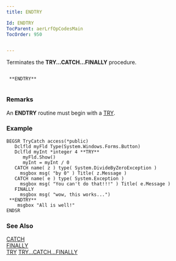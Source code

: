 ```yaml
---
title: ENDTRY

Id: ENDTRY
TocParent: aerLrfOpCodesMain
TocOrder: 950


---
```


Terminates the **TRY...CATCH...FINALLY** procedure.

```

 **ENDTRY** 
        
```

### Remarks
An **ENDTRY** routine must begin with a [TRY](TRY.html).

### Example

```
BEGSR TryCatch access(*public)
   Dclfld myFld Type(System.Windows.Forms.Button) 
   Dclfld myInt *integer 4 **TRY**  
      myFld.Show() 
      myInt = myInt / 0  
   CATCH name( z ) type( System.DivideByZeroException ) 
     msgbox msg( "by 0" ) Title( z.Message ) 
   CATCH name( e ) type( System.Exception )
     msgbox msg( "You can't do that!!!" ) Title( e.Message )
   FINALLY
     msgbox msg( "wow, this works...")
 **ENDTRY** 
    msgbox "All is well!" 
ENDSR
```

### See Also
[CATCH](CATCH.html) <br /> <span style="MARGIN-BOTTOM: 0pt"> [FINALLY](FINALLY.html) </span> <br /> [TRY](TRY.html)
[TRY...CATCH...FINALLY](TRYCATCHFINALLY.html) 
